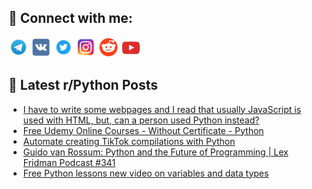 ## 🔎 Connect with me:
[<img src="https://github.com/bullbesh/bullbesh/blob/main/images/Telegram.png" width="32" height="32" />](https://t.me/bullbesh)
[<img src="https://github.com/bullbesh/bullbesh/blob/main/images/VK.png" width="32" height="32" />](https://vk.com/bullbesh)
[<img src="https://github.com/bullbesh/bullbesh/blob/main/images/Twitter.png" width="32" height="32" />](https://twitter.com/bullbesh1)
[<img src="https://github.com/bullbesh/bullbesh/blob/main/images/Instagram.png" width="32" height="32" />](https://www.instagram.com/bullbesh)
[<img src="https://github.com/bullbesh/bullbesh/blob/main/images/Reddit.png" width="32" height="32" />](https://www.reddit.com/user/bullbesh)
[<img src="https://github.com/bullbesh/bullbesh/blob/main/images/YouTube.png" width="32" height="32" />](https://www.youtube.com/channel/UCtfjRs6uzgq5mfm8S06WTcg)

## 📕 Latest r/Python Posts
<!-- BLOG-POST-LIST:START -->
- [I have to write some webpages and I read that usually JavaScript is used with HTML, but, can a person used Python instead?](https://www.reddit.com/r/Python/comments/z5dkz8/i_have_to_write_some_webpages_and_i_read_that/)
- [Free Udemy Online Courses - Without Certificate - Python](https://www.reddit.com/r/Python/comments/z5dajh/free_udemy_online_courses_without_certificate/)
- [Automate creating TikTok compilations with Python](https://www.reddit.com/r/Python/comments/z5cpeh/automate_creating_tiktok_compilations_with_python/)
- [Guido van Rossum: Python and the Future of Programming | Lex Fridman Podcast #341](https://www.reddit.com/r/Python/comments/z5cjum/guido_van_rossum_python_and_the_future_of/)
- [Free Python lessons new video on variables and data types](https://www.reddit.com/r/Python/comments/z5catl/free_python_lessons_new_video_on_variables_and/)
<!-- BLOG-POST-LIST:END -->
